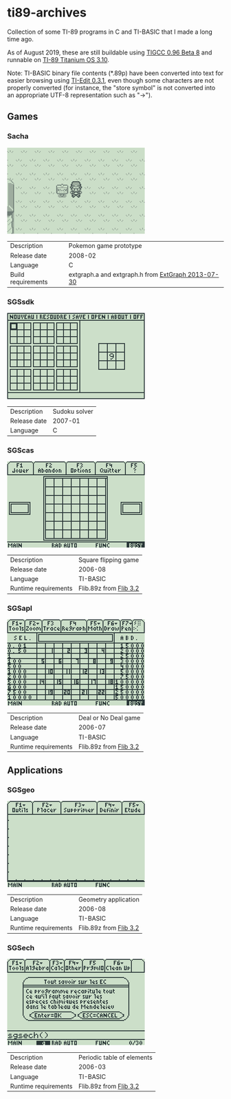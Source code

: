 # ti89-archives

Collection of some TI-89 programs in C and TI-BASIC that I made a long time ago.

As of August 2019, these are still buildable using [TIGCC 0.96 Beta 8](http://tigcc.ticalc.org) and runnable on [TI-89 Titanium OS 3.10](https://education.ti.com/en/products/calculators/graphing-calculators/ti-89-titanium).

Note: TI-BASIC binary file contents (*.89p) have been converted into text for easier browsing using [TI-Edit 0.3.1](http://tiedit.free.fr/index.php), even though some characters are not properly converted (for instance, the "store symbol" is not converted into an appropriate UTF-8 representation such as "→").

## Games

### Sacha

![Sacha.gif](doc/Sacha.gif)

| | |
| - | - |
| Description | Pokemon game prototype |
| Release date | 2008-02 |
| Language | C |
| Build requirements | extgraph.a and extgraph.h from [ExtGraph 2013-07-30](https://github.com/debrouxl/ExtGraph) |

### SGSsdk

![SGSsdk.gif](doc/SGSsdk.gif)

| | |
| - | - |
| Description | Sudoku solver |
| Release date | 2007-01 |
| Language | C |

### SGScas

![SGScas.gif](doc/SGScas.gif)

| | |
| - | - |
| Description | Square flipping game |
| Release date | 2006-08 |
| Language | TI-BASIC |
| Runtime requirements | Flib.89z from [Flib 3.2](http://leiber.free.fr/?http://leiber.free.fr/ti/flib/index.html) |

### SGSapl

![SGSapl.gif](doc/SGSapl.gif)

| | |
| - | - |
| Description | Deal or No Deal game |
| Release date | 2006-07 |
| Language | TI-BASIC |
| Runtime requirements | Flib.89z from [Flib 3.2](http://leiber.free.fr/?http://leiber.free.fr/ti/flib/index.html) |

## Applications

### SGSgeo

![SGSgeo.gif](doc/SGSgeo.gif)

| | |
| - | - |
| Description | Geometry application |
| Release date | 2006-08 |
| Language | TI-BASIC |
| Runtime requirements | Flib.89z from [Flib 3.2](http://leiber.free.fr/?http://leiber.free.fr/ti/flib/index.html) |

### SGSech

![SGSech.gif](doc/SGSech.gif)

| | |
| - | - |
| Description | Periodic table of elements |
| Release date | 2006-03 |
| Language | TI-BASIC |
| Runtime requirements | Flib.89z from [Flib 3.2](http://leiber.free.fr/?http://leiber.free.fr/ti/flib/index.html) |
